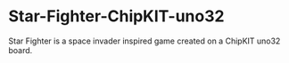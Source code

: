 # Star-Fighter-ChipKIT-uno32
Star Fighter is a space invader inspired game created on a ChipKIT uno32 board.
